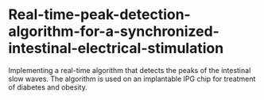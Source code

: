 # Real-time-peak-detection-algorithm-for-a-synchronized-intestinal-electrical-stimulation
Implementing a real-time algorithm that detects the peaks of the intestinal slow waves. The algorithm is used on an implantable IPG chip for treatment of diabetes and obesity.
